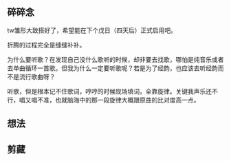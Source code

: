 ## 碎碎念

tw雏形大致搭好了，希望能在下个戊日（四天后）正式启用吧。

折腾的过程完全是缝缝补补。

为什么要听歌？在发现自己没什么歌听的时候，却非要去找歌，哪怕是纯音乐或者去单曲循环一首歌。但我为什么一定要听歌呢？若是为了经韵，也应该去听经韵而不是流行歌曲呀？

听歌，但是根本记不住歌词，哼哼的时候现场填词，全靠旋律。关键我声乐还不行，唱又唱不准，也就脑海中的那一段旋律大概跟原曲的比对度高一点。


## 想法



## 剪藏

